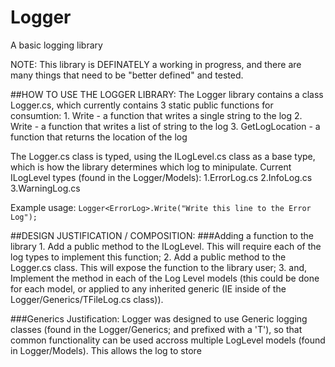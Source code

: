 # Logger
A basic logging library

NOTE: This library is DEFINATELY a working in progress, and there are many things that need to be "better defined" and tested.

##HOW TO USE THE LOGGER LIBRARY:
The Logger library contains a class Logger.cs, which currently contains 3 static public functions for consumtion:
    1. Write - a function that writes a single string to the log
    2. Write - a function that writes a list of string to the log
    3. GetLogLocation - a function that returns the location of the log

The Logger.cs class is typed, using the ILogLevel.cs class as a base type, which is how the library determines which log to minipulate.
Current ILogLevel types (found in the Logger/Models):
    1.ErrorLog.cs
    2.InfoLog.cs
    3.WarningLog.cs

Example usage:
    ```Logger<ErrorLog>.Write("Write this line to the Error Log");```

##DESIGN JUSTIFICATION / COMPOSITION:
###Adding a function to the library
    1. Add a public method to the ILogLevel. This will require each of the log types to implement this function;
    2. Add a public method to the Logger.cs class. This will expose the function to the library user;
    3. and, Implement the method in each of the Log Level models (this could be done for each model, or applied to any inherited generic (IE inside of the 
    Logger/Generics/TFileLog.cs class)).

###Generics Justification:
Logger was designed to use Generic logging classes (found in the Logger/Generics; and prefixed with a 'T'), so that common functionality can be used accross
multiple LogLevel models (found in Logger/Models). This allows the log to store 
